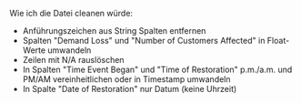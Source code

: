 Wie ich die Datei cleanen würde:
- Anführungszeichen aus String Spalten entfernen
- Spalten "Demand Loss" und "Number of Customers Affected" in Float-Werte umwandeln
- Zeilen mit N/A rauslöschen
- In Spalten "Time Event Began" und "Time of Restoration" p.m./a.m. und PM/AM vereinheitlichen oder in Timestamp umwandeln
- In Spalte "Date of Restoration" nur Datum (keine Uhrzeit)